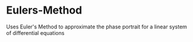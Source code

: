 # Eulers-Method
Uses Euler's Method to approximate the phase portrait for a linear system of differential equations
